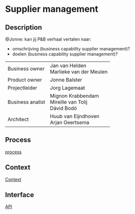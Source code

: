 # Supplier management

## Description

@Jonne: kan jij P&B verhaal vertalen naar:

* omschrijving (business capability supplier management)?
* doelen (business capability supplier management)?

|   |   |
| - | - |
| Business owner            | Jan van Helden<br>Marlieke van der Meulen             |
| Product owner             | Jonne Balster                                         |
| Projectleider             | Jorg Lagemaat                                         |
| Business analist          | Mignon Krabbendam<br>Mireille van Tolij<br>Dávid Bodó |
| Architect                 | Huub van Eijndhoven<br>Arjan Geertsema                |

## Process

[process](./process.bpmn)

## Context

[Context](./context.puml)

## Interface

[API](./product.openapi.yml)